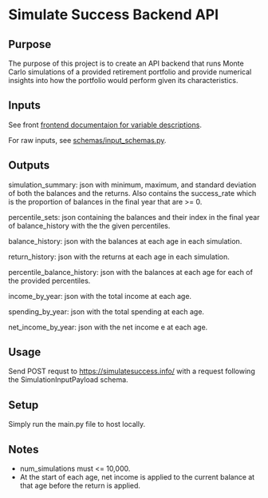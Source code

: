 # Simulate Success Backend API

## Purpose
The purpose of this project is to create an API backend that runs Monte Carlo simulations of a provided retirement portfolio and provide numerical insights into how the portfolio would perform given its characteristics.

## Inputs

See front [frontend documentaion for variable descriptions](https://github.com/cole-koryto/simulatesuccess-frontend/tree/main).

For raw inputs, see [schemas/input_schemas.py](https://github.com/cole-koryto/simualtesuccess-api/blob/main/schemas/input_schemas.py).


## Outputs

simulation_summary: json with minimum, maximum, and standard deviation of both the balances and the returns. Also contains the success_rate which is the proportion of balances in the final year that are >= 0.

percentile_sets: json containing the balances and their index in the final year of balance_history with the the given percentiles.

balance_history: json with the balances at each age in each simulation.

return_history: json with the returns at each age in each simulation.

percentile_balance_history: json with the balances at each age for each of the provided percentiles.

income_by_year: json with the total income at each age.

spending_by_year: json with the total spending at each age.

net_income_by_year: json with the net income e at each age.

## Usage

Send POST requst to https://simulatesuccess.info/ with a request following the SimulationInputPayload schema.

## Setup

Simply run the main.py file to host locally.

## Notes
* num_simulations must <= 10,000.
* At the start of each age, net income is applied to the current balance at that age before the return is applied.
